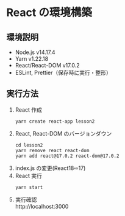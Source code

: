 # React の環境構築

## 環境説明

- Node.js v14.17.4
- Yarn v1.22.18
- React/React-DOM v17.0.2
- ESLint, Prettier（保存時に実行・整形）

## 実行方法

1. React 作成
   ```
   yarn create react-app lesson2
   ```
2. React, React-DOM のバージョンダウン
   ```
   cd lesson2
   yarn remove react react-dom
   yarn add react@17.0.2 react-dom@17.0.2
   ```
3. index.js の変更(React18⇨17)
4. React 実行
   ```
   yarn start
   ```
5. 実行確認  
   http://localhost:3000
